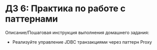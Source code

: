 # ДЗ 6: Практика по работе с паттернами
Описание/Пошаговая инструкция выполнения домашнего задания:

- Реализуйте управление JDBC транзакциями через паттерн Proxy
